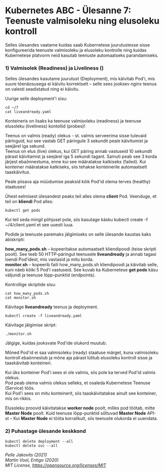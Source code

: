 # Kubernetes ABC - Ülesanne 7: Teenuste valmisoleku ning elusoleku kontroll

Selles ülesandes vaatame kuidas saab Kubernetese juurutustesse sisse konfigureerida teenuste valmisoleku ja elusoleku kontrolle ning kuidas Kubernetese platvorm neid kasutab teenuste automaatseks parandamiseks. 

### 1) Valmisolek (Readiness) ja Liveliness ()

Selles ülesandes kasutame juurutust (Deployment), mis käivitab Pod'i, mis suure tõenäosusega ei käivitu korrektselt – selle sees jooksev nginx teenus on valesti seadistatud ning ei käivitu. 

Uurige selle deployment'i sisu: 

```
cd ~/7
cat liveandready.yaml
```

Konteineris on lisaks ka teenuse valmisoleku (readiness) ja teenuse elusoleku (liveliness) kontollid (probes)!

Teenus on valmis (ready) olekus - st. valmis serveerima sisse tulevaid päringuid, kui see vastab GET päringule 3 sekundit peale käivitumist ja seejärel iga sekund.  
Teenus on elus (live) olekus, kui GET päring annab vastuseid 10 sekundit pärast käivitamist ja seejärel iga 5 sekundi tagant. Samuti peab see 3 korda järjest ebaõnnestuma, enne kui see määratakse katkiseks (failed). Kui konteiner määratakse katkiseks, siis tehakse konteinerile automaatselt taaskäivitus.

Peale piisava aja müüdumise peaksid kõik Pod'id olema terves (healthy) staatuses!

Ühest eelmisest ülesandest peaks teil alles olema **client** Pod. 
Veenduge, et teil on **kliendi** Pod alles: 

```
kubectl get pods
```

Kui teil seda mingil põhjusel pole, siis kasutage käsku kubectl create -f ~/4/client.yaml et see uuesti luua. 

Podide ja teenuste paremaks jälgimiseks on selle ülesande kaustas kaks abiskripti:

**how\_many\_pods.sh** – kopeeritakse automaatselt kliendipoodi (teise skripti poolt). See teeb 50 HTTP-päringut teenusele **liveandready** ja annab tagasi loendi Pod'idest, mis vastasid ja mitu korda. <br/>
**monitor.sh** – kopeerib faili how\_many\_pods.sh kliendipoodi ja käivitab selle, kuni näeb kõiki 5 Pod'i vastuseid. See kuvab ka Kubernetese **get pods** käsu väljundi ja teenuse lõpp-punktid (endpoints).

Kontrollige skriptide sisu: 

```
cat how_many_pods.sh
cat monitor.sh
```

Käivitage **liveandready** teenus ja deployment.


```
kubectl create -f liveandready.yaml
```

Käivitage jälgimise skript:

```
./monitor.sh
```

Jälgige, kuidas jooksvate Pod'ide olukord muutub. 

Mõned Pod'id ei saa valmisoleku (ready) staatuse märget, kuna valmisoleku kontroll ebaõnnestub ja mõne aja pärast lülitub elusoleku kontroll sisse ja taaskäivitab konteineri.

Kui üks konteiner Pod'i sees ei ole valmis, siis pole ka terved Pod'id valmis olekus.  
Pod peab olema valmis olekus selleks, et osaleda Kubernetese Teenuse (Service) töös.  
Kui Pod'i sees on mitu konteinerit, siis taaskäivitatakse ainult see konteiner, mis on rikkis.  

Elusoleku proovid käivitatakse **worker node** poolt, milles pod töötab, mitte **Master Node** poolt. 
Kuid teenuse lõpp-punktid sõltuvad **Master Node** API-st – Kui **Master Node** ei tööta korralikult, siis teenuste olukorda ei uuendata. 


### 2) Puhastage ülesande keskkond

```
kubectl delete deployment --all
kubectl delete svc --all
```


*Pelle Jakovits (2021)*  
*Martin Vool, Entigo (2020)*  
*MIT License, https://opensource.org/licenses/MIT*  
